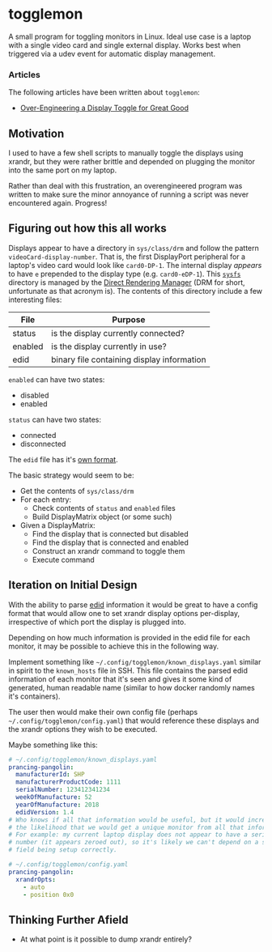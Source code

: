# togglemon

A small program for toggling monitors in Linux. Ideal use case is a laptop
with a single video card and single external display. Works best when triggered
via a udev event for automatic display management.

### Articles

The following articles have been written about `togglemon`:

- [Over-Engineering a Display Toggle for Great Good][toggleintro]

## Motivation

I used to have a few shell scripts to manually toggle the displays using
xrandr, but they were rather brittle and depended on plugging the monitor into
the same port on my laptop.

Rather than deal with this frustration, an overengineered program was written
to make sure the minor annoyance of running a script was never encountered
again. Progress!

## Figuring out how this all works

Displays appear to have a directory in `sys/class/drm` and follow the pattern
`videoCard-display-number`. That is, the first DisplayPort peripheral for
a laptop's video card would look like `card0-DP-1`. The internal display
_appears_ to have `e` prepended to the display type (e.g. `card0-eDP-1`).
This [`sysfs`] directory is managed by the [Direct Rendering Manager]
(DRM for short, unfortunate as that acronym is). The contents of this directory
include a few interesting files:

| File    | Purpose                                    |
|---------|--------------------------------------------|
| status  | is the display currently connected?        |
| enabled | is the display currently in use?           |
| edid    | binary file containing display information |

`enabled` can have two states:

  - disabled
  - enabled

`status` can have two states:

  - connected
  - disconnected

The `edid` file has it's [own format][edid].

The basic strategy would seem to be:

  - Get the contents of `sys/class/drm`
  - For each entry:
    - Check contents of `status` and `enabled` files
    - Build DisplayMatrix object (or some such)
  - Given a DisplayMatrix:
    - Find the display that is connected but disabled
    - Find the display that is connected and enabled
    - Construct an xrandr command to toggle them
    - Execute command

## Iteration on Initial Design

With the ability to parse [edid] information it would be great to have a config
format that would allow one to set xrandr display options per-display,
irrespective of which port the display is plugged into.

Depending on how much information is provided in the edid file for each monitor,
it may be possible to achieve this in the following way.

Implement something like `~/.config/togglemon/known_displays.yaml` similar in
spirit to the `known_hosts` file in SSH. This file contains the parsed edid
information of each monitor that it's seen and gives it some kind of generated,
human readable name (similar to how docker randomly names it's containers).

The user then would make their own config file (perhaps
`~/.config/togglemon/config.yaml`) that would reference these displays and the
xrandr options they wish to be executed.

Maybe something like this:

```yaml
# ~/.config/togglemon/known_displays.yaml
prancing-pangolin:
  manufacturerId: SHP
  manufacturerProductCode: 1111
  serialNumber: 123412341234
  weekOfManufacture: 52
  yearOfManufacture: 2018
  edidVersion: 1.4
# Who knows if all that information would be useful, but it would increase
# the likelihood that we would get a unique monitor from all that information.
# For example: my current laptop display does not appear to have a serial
# number (it appears zeroed out), so it's likely we can't depend on a single
# field being setup correctly.
```

```yaml
# ~/.config/togglemon/config.yaml
prancing-pangolin:
  xrandrOpts:
    - auto
    - position 0x0
```

## Thinking Further Afield

- At what point is it possible to dump xrandr entirely?

[Direct Rendering Manager]: https://en.wikipedia.org/wiki/Direct_Rendering_Manager
[`sysfs`]: https://en.wikipedia.org/wiki/Sysfs
[edid]: https://en.wikipedia.org/wiki/Extended_Display_Identification_Data#EDID_1.4_data_format
[toggleintro]: https://dogonthehorizon.com/posts/2019/08/06/over-engineering-a-display-toggle-for-great-good/
